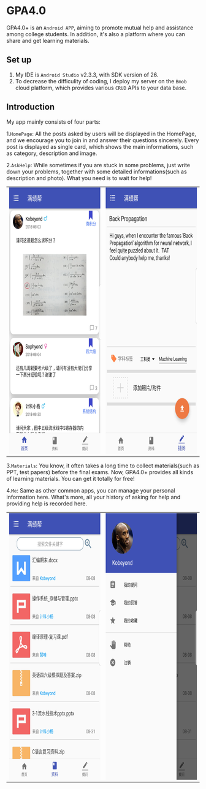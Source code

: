 # GPA4.0
GPA4.0+ is an `Android APP`, aiming to promote mutual help and assistance among college students. In addition, it's also a platform where you can share and get learning materials.

## Set up
1. My IDE is `Android Studio` v2.3.3, with SDK version of 26.
2. To decrease the difficulity of coding, I deploy my server on the `Bmob` cloud platform, which provides various `CRUD` APIs to your data base. 

## Introduction
My app mainly consists of four parts: 

1.`HomePage`: All the posts asked by users will be displayed in the HomePage, and we encourage you to join in and answer their questions sincerely. Every post is displayed as single card, which shows the main informations, such as category, description and image.

2.`AskHelp`: While sometimes if you are stuck in some problems, just write down your problems, together with some detailed informations(such as description and photo). What you need is to wait for help!

<table><tr>
<td><img width="350" height="696" src="https://github.com/Kobeyond/GPA4.0/blob/master/screenshot/mainpage.jpg"/></td>
<td><img width="350" height="696" src="https://github.com/Kobeyond/GPA4.0/blob/master/screenshot/ask_help.jpg"/></td> 
</tr></table>

3.`Materials`: You know, it often takes a long time to collect materials(such as PPT, test papers) before the final exams. Now, GPA4.0+ provides all kinds of learning materials. You can get it totally for free!

4.`Me`: Same as other common apps, you can manage your personal information here. What's more, all your history of asking for help and providing help is recorded here.

<table><tr>
<td><img width="350" height="696" src="https://github.com/Kobeyond/GPA4.0/blob/master/screenshot/material.jpg"/></td>
<td><img width="350" height="696" src="https://github.com/Kobeyond/GPA4.0/blob/master/screenshot/me.jpg"/></td> 
</tr></table>
